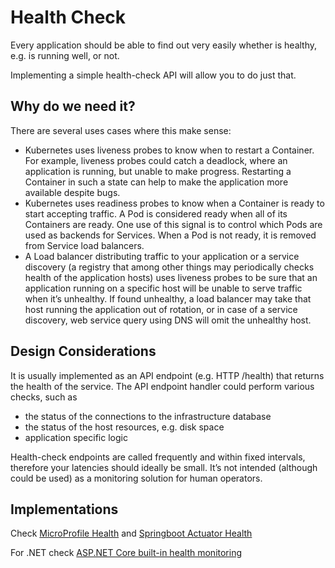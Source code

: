 # Health Check

Every application should be able to find out very easily whether is healthy, e.g. is running well, or not. 

Implementing a simple health-check API will allow you to do just that.

## Why do we need it?
There are several uses cases where this make sense:
- Kubernetes uses liveness probes to know when to restart a Container. For example, liveness probes could catch a deadlock, where an application is running, but unable to make progress. Restarting a Container in such a state can help to make the application more available despite bugs.
- Kubernetes uses readiness probes to know when a Container is ready to start accepting traffic. A Pod is considered ready when all of its Containers are ready. One use of this signal is to control which Pods are used as backends for Services. When a Pod is not ready, it is removed from Service load balancers.
- A Load balancer distributing traffic to your application or a service discovery (a registry that among other things may periodically checks health of the application hosts) uses liveness probes to be sure that an application running on a specific host will be unable to serve traffic when it’s unhealthy. If found unhealthy, a load balancer may take that host running the application out of rotation, or in case of a service discovery, web service query using DNS will omit the unhealthy host.

## Design Considerations
It is usually implemented as an API endpoint (e.g. HTTP /health) that returns the health of the service. The API endpoint handler could perform various checks, such as

- the status of the connections to the infrastructure database
- the status of the host resources, e.g. disk space
- application specific logic

Health-check endpoints are called frequently and within fixed intervals, therefore your latencies should ideally be small. 
It’s not intended (although could be used) as a monitoring solution for human operators.

## Implementations

Check [MicroProfile Health](https://microprofile.io/project/eclipse/microprofile-health) and [Springboot Actuator Health](https://docs.spring.io/spring-boot/docs/current/reference/html/production-ready-endpoints.html#production-ready-health)

For .NET check [ASP.NET Core built-in health monitoring](https://docs.microsoft.com/en-us/dotnet/standard/microservices-architecture/implement-resilient-applications/monitor-app-health)
